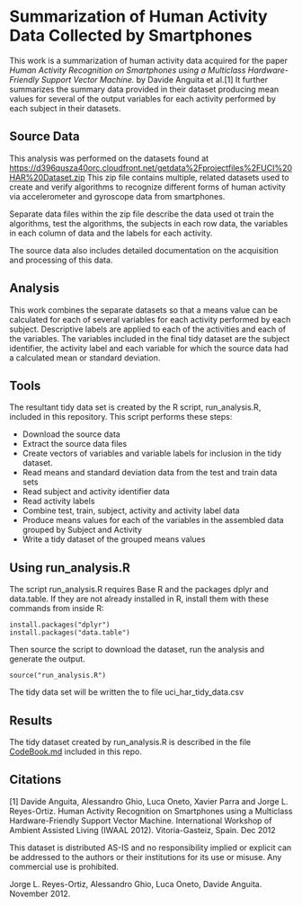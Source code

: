 # Summarization of Human Activity Data Collected by Smartphones

This work is a summarization of human activity data acquired for the paper _Human Activity Recognition on Smartphones using a Multiclass Hardware-Friendly Support Vector Machine._ by Davide Anguita et al.[1]  It further summarizes the summary data provided in their dataset producing mean values for several of the output variables for each activity performed by each subject in their datasets.

## Source Data

This analysis was performed on the datasets found at https://d396qusza40orc.cloudfront.net/getdata%2Fprojectfiles%2FUCI%20HAR%20Dataset.zip  This zip file contains multiple, related datasets used to create and verify algorithms to recognize different forms of human activity via accelerometer and gyroscope data from smartphones.

Separate data files within the zip file describe the data used ot train the algorithms, test the algorithms, the subjects in each row data, the variables in each column of data and the labels for each activity.

The source data also includes detailed documentation on the acquisition and processing of this data.

## Analysis

This work combines the separate datasets so that a means value can be calculated for each of several variables for each activity performed by each subject.  Descriptive labels are applied to each of the activities and each of the variables.  The variables included in the final tidy dataset are the subject identifier, the activity label and each variable for which the source data had a calculated mean or standard deviation.

## Tools

The resultant tidy data set is created by the R script, run_analysis.R, included in this repository.  This script performs these steps:

* Download the source data
* Extract the source data files
* Create vectors of variables and variable labels for inclusion in the tidy dataset.
* Read means and standard deviation data from the test and train data sets
* Read subject and activity identifier data
* Read activity labels
* Combine test, train, subject, activity and activity label data
* Produce means values for each of the variables in the assembled data grouped by Subject and Activity
* Write a tidy dataset of the grouped means values

## Using run_analysis.R

The script run_analysis.R requires Base R and the packages dplyr and data.table.  If they are not already installed in R, install them with these commands from inside R:

	install.packages("dplyr")
	install.packages("data.table")

Then source the script to download the dataset, run the analysis and generate the output.

	source("run_analysis.R")

The tidy data set will be written the to file uci_har_tidy_data.csv

## Results

The tidy dataset created by run_analysis.R is described in the file [CodeBook.md](CodeBook.md) included in this repo.

## Citations

[1] Davide Anguita, Alessandro Ghio, Luca Oneto, Xavier Parra and Jorge L. Reyes-Ortiz. Human Activity Recognition on Smartphones using a Multiclass Hardware-Friendly Support Vector Machine. International Workshop of Ambient Assisted Living (IWAAL 2012). Vitoria-Gasteiz, Spain. Dec 2012

This dataset is distributed AS-IS and no responsibility implied or explicit can be addressed to the authors or their institutions for its use or misuse. Any commercial use is prohibited.

Jorge L. Reyes-Ortiz, Alessandro Ghio, Luca Oneto, Davide Anguita. November 2012.
